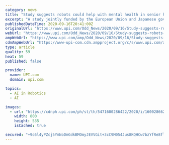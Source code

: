 ```yaml
---
category: news
title: "Study suggests robots could help with mental health in senior homes"
excerpt: "A study jointly funded by the European Union and Japanese government suggests robots programmed with the ability to carry on conversations can positively impact the mental health of seniors in care homes."
publishedDateTime: 2020-09-16T20:41:00Z
originalUrl: "https://www.upi.com/Odd_News/2020/09/16/Study-suggests-robots-could-help-with-mental-health-in-senior-homes/5471600286422/"
webUrl: "https://www.upi.com/Odd_News/2020/09/16/Study-suggests-robots-could-help-with-mental-health-in-senior-homes/5471600286422/"
ampWebUrl: "https://www.upi.com/amp/Odd_News/2020/09/16/Study-suggests-robots-could-help-with-mental-health-in-senior-homes/5471600286422/"
cdnAmpWebUrl: "https://www-upi-com.cdn.ampproject.org/c/s/www.upi.com/amp/Odd_News/2020/09/16/Study-suggests-robots-could-help-with-mental-health-in-senior-homes/5471600286422/"
type: article
quality: 59
heat: 59
published: false

provider:
  name: UPI.com
  domain: upi.com

topics:
  - AI in Robotics
  - AI

images:
  - url: "https://cdnph.upi.com/ph/st/th/5471600286422/2020/i/16002866225397/v1.5/Study-suggests-robots-could-help-with-mental-health-in-senior-homes.jpg?lg=2"
    width: 800
    height: 535
    isCached: true

secured: "+9o5l4yPZcj5YmNoDmGdkBMOmyJEVVGit+3cC9M054Jus8KQHCw7bzYfRe8flZKC6+NyjQ+xzQjtcuNQY2akFK/jrt8+38mzN9/udMOkoxbd4umXqYoUQn84i2pCKPQg3JBWFh8vtfaA6fruBz+oOGXhqD+rbWBbYF3LI/F6gq1WmkyJ28/HLF5xeFZyHZPt6IXzfFkQjxleO+9klpptPcq8hfFLXva/I6VIoIPUKtASeuA/rDZfMwPsDUzA9uGUjHF8IkQL7aNABeEkSoV5s1d/gXuzPPa6fCw4iKCEOePam8YUdfdSm3+QBhkt0NPnBrDQRazaKTLkscBOkj2LUrR3/PxKBS4rU254dfeb85c=;DnuwCHgXBEJyg2M3bliFKQ=="
---
```


